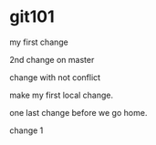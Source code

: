 # git101

my first change

2nd change on master

change with not conflict

make my first local change.

one last change before we go home.

change 1
